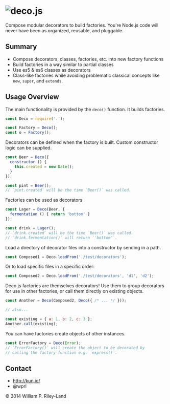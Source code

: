 ![deco.js](https://raw.githubusercontent.com/wprl/deco/master/deco.jpeg "deco.js")
=======
Compose modular decorators to build factories.  You're Node.js code will never have been as organized, reusable, and pluggable.

Summary
-------

 * Compose decorators, classes, factories, etc. into new factory functions
 * Build factories in a way similar to partial classes
 * Use es5 & es6 classes as decorators
 * Class-like factories while avoiding problematic classical concepts like `new`, `super`, and `extends`.

Usage Overview
--------------

The main functionality is provided by the `deco()` function.  It builds factories.

```javascript
const Deco = require('.');

const Factory = Deco();
const o = Factory();
```

Decorators can be defined when the factory is built.  Custom constructor logic can be supplied.

```javascript
const Beer = Deco({
  constructor () {
    this.created = new Date();
  }
});

const pint = Beer();
// `pint.created` will be the time `Beer()` was called.
```

Factories can be used as decorators

```javascript
const Lager = Deco(Beer, {
  fermentation () { return 'bottom' }
});

const drink = Lager();
// `drink.created` will be the time `Beer()` was called.
// `drink.fermentation()` will return `'bottom'`.
```

Load a directory of decorator files into a constructor by sending in a path.

```javascript
const Composed1 = Deco.loadFrom('./test/decorators');
```

Or to load specific files in a specific order:

```javascript
const Composed2 = Deco.loadFrom('./test/decorators', 'd1', 'd2');
```

Deco.js factories are themselves decorators!  Use them to group decorators for use in other factories, or call them directly on existing objects.

```javascript
const Another = Deco(Composed2, Deco({ /* ... */ }));

// also...

const existing = { a: 1, b: 2, c: 3 };
Another.call(existing);
```

You can have factories create objects of other instances.

```javascript
const ErrorFactory = Deco(Error);
// `ErrorFactory()` will create the object to be decorated by
// calling the factory function e.g. `express()`.
```

Contact
-------

 * http://kun.io/
 * @wprl

&copy; 2014 William P. Riley-Land
